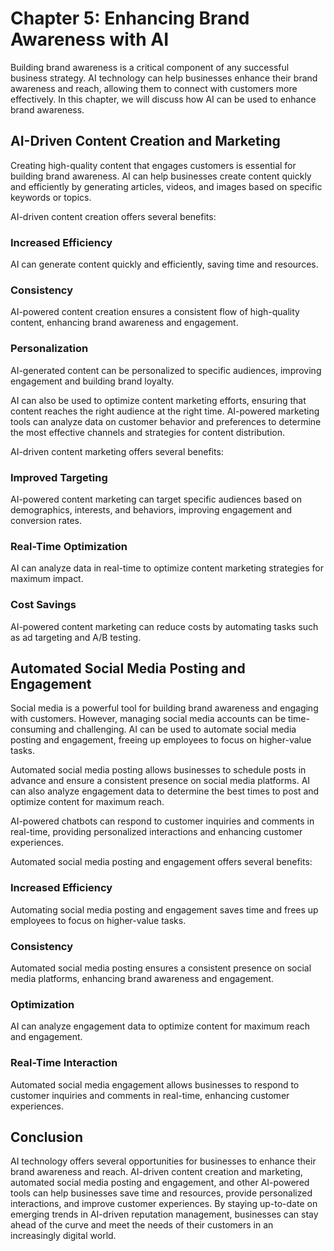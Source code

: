 Chapter 5: Enhancing Brand Awareness with AI
============================================

Building brand awareness is a critical component of any successful business strategy. AI technology can help businesses enhance their brand awareness and reach, allowing them to connect with customers more effectively. In this chapter, we will discuss how AI can be used to enhance brand awareness.

AI-Driven Content Creation and Marketing
----------------------------------------

Creating high-quality content that engages customers is essential for building brand awareness. AI can help businesses create content quickly and efficiently by generating articles, videos, and images based on specific keywords or topics.

AI-driven content creation offers several benefits:

### Increased Efficiency

AI can generate content quickly and efficiently, saving time and resources.

### Consistency

AI-powered content creation ensures a consistent flow of high-quality content, enhancing brand awareness and engagement.

### Personalization

AI-generated content can be personalized to specific audiences, improving engagement and building brand loyalty.

AI can also be used to optimize content marketing efforts, ensuring that content reaches the right audience at the right time. AI-powered marketing tools can analyze data on customer behavior and preferences to determine the most effective channels and strategies for content distribution.

AI-driven content marketing offers several benefits:

### Improved Targeting

AI-powered content marketing can target specific audiences based on demographics, interests, and behaviors, improving engagement and conversion rates.

### Real-Time Optimization

AI can analyze data in real-time to optimize content marketing strategies for maximum impact.

### Cost Savings

AI-powered content marketing can reduce costs by automating tasks such as ad targeting and A/B testing.

Automated Social Media Posting and Engagement
---------------------------------------------

Social media is a powerful tool for building brand awareness and engaging with customers. However, managing social media accounts can be time-consuming and challenging. AI can be used to automate social media posting and engagement, freeing up employees to focus on higher-value tasks.

Automated social media posting allows businesses to schedule posts in advance and ensure a consistent presence on social media platforms. AI can also analyze engagement data to determine the best times to post and optimize content for maximum reach.

AI-powered chatbots can respond to customer inquiries and comments in real-time, providing personalized interactions and enhancing customer experiences.

Automated social media posting and engagement offers several benefits:

### Increased Efficiency

Automating social media posting and engagement saves time and frees up employees to focus on higher-value tasks.

### Consistency

Automated social media posting ensures a consistent presence on social media platforms, enhancing brand awareness and engagement.

### Optimization

AI can analyze engagement data to optimize content for maximum reach and engagement.

### Real-Time Interaction

Automated social media engagement allows businesses to respond to customer inquiries and comments in real-time, enhancing customer experiences.

Conclusion
----------

AI technology offers several opportunities for businesses to enhance their brand awareness and reach. AI-driven content creation and marketing, automated social media posting and engagement, and other AI-powered tools can help businesses save time and resources, provide personalized interactions, and improve customer experiences. By staying up-to-date on emerging trends in AI-driven reputation management, businesses can stay ahead of the curve and meet the needs of their customers in an increasingly digital world.
